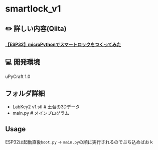 # smartlock_v1

## :pencil2: 詳しい内容(Qiita)

#### [【ESP32】microPythonでスマートロックをつくってみた](https://qiita.com/kii95/items/65aa7b9e010b609c6cb2)

## :computer: 開発環境

uPyCraft 1.0

## フォルダ詳細
- LabKey2 v1.stl # 土台の3Dデータ
- main.py # メインプログラム

## Usage
ESP32は起動直後```boot.py``` → ```main.py```の順に実行されるのでぶち込めばおｋ
